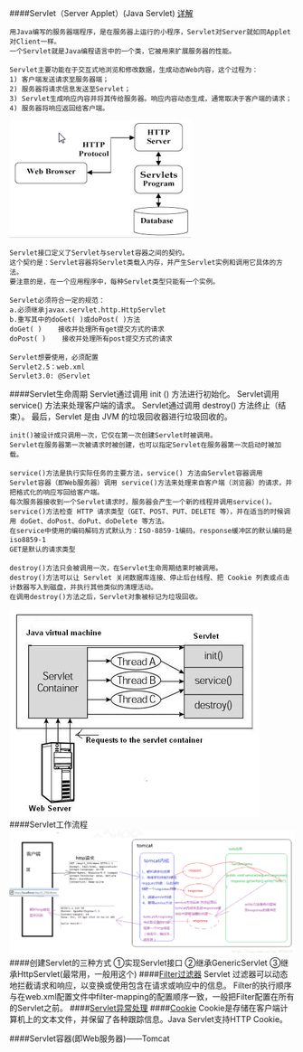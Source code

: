 ####Servlet（Server Applet）(Java Servlet)
[详解](https://blog.csdn.net/qq_19782019/article/details/80292110)

    用Java编写的服务器端程序，是在服务器上运行的小程序，Servlet对Server就如同Applet对Client一样。
    一个Servlet就是Java编程语言中的一个类，它被用来扩展服务器的性能。
    
    Servlet主要功能在于交互式地浏览和修改数据，生成动态Web内容，这个过程为：
    1) 客户端发送请求至服务器端；
    2) 服务器将请求信息发送至Servlet；
    3) Servlet生成响应内容并将其传给服务器。响应内容动态生成，通常取决于客户端的请求；
    4) 服务器将响应返回给客户端。
   ![](Servlet架构.png)
    
    Servlet接口定义了Servlet与servlet容器之间的契约。
    这个契约是：Servlet容器将Servlet类载入内存，并产生Servlet实例和调用它具体的方法。
    要注意的是，在一个应用程序中，每种Servlet类型只能有一个实例。
    
    Servlet必须符合一定的规范：
    a.必须继承javax.servlet.http.HttpServlet
    b.重写其中的doGet( )或doPost( )方法
    doGet( )    接收并处理所有get提交方式的请求
    doPost( )    接收并处理所有post提交方式的请求
    
    Servlet想要使用，必须配置
    Servlet2.5：web.xml
    Servlet3.0: @Servlet
####Servlet生命周期
    Servlet通过调用 init () 方法进行初始化。
    Servlet调用 service() 方法来处理客户端的请求。
    Servlet通过调用 destroy() 方法终止（结束）。
    最后，Servlet 是由 JVM 的垃圾回收器进行垃圾回收的。
    
    init()被设计成只调用一次，它仅在第一次创建Servlet时被调用。
    Servlet在服务器第一次被请求时被创建，也可以指定Servlet在服务器第一次启动时被加载。
    
    service()方法是执行实际任务的主要方法，service() 方法由Servlet容器调用
    Servlet容器（即Web服务器）调用 service()方法来处理来自客户端（浏览器）的请求，并把格式化的响应写回给客户端。
    每次服务器接收到一个Servlet请求时，服务器会产生一个新的线程并调用service()。
    service()方法检查 HTTP 请求类型（GET、POST、PUT、DELETE 等），并在适当的时候调用 doGet、doPost、doPut、doDelete 等方法。
    在service中使用的编码解码方式默认为：ISO-8859-1编码，response缓冲区的默认编码是iso8859-1
    GET是默认的请求类型
    
    destroy()方法只会被调用一次，在Servlet生命周期结束时被调用。
    destroy()方法可以让 Servlet 关闭数据库连接、停止后台线程、把 Cookie 列表或点击计数器写入到磁盘，并执行其他类似的清理活动。
    在调用destroy()方法之后，Servlet对象被标记为垃圾回收。
    
   ![](Servlet生命周期流程图.png)
####Servlet工作流程
   ![](Servlet工作流程.png)
####创建Servlet的三种方式
    ①实现Servlet接口
    ②继承GenericServlet
    ③继承HttpServlet(最常用，一般用这个)
####[Filter过滤器](https://www.runoob.com/servlet/servlet-writing-filters.html)
    Servlet 过滤器可以动态地拦截请求和响应，以变换或使用包含在请求或响应中的信息。
    Filter的执行顺序与在web.xml配置文件中filter-mapping的配置顺序一致，一般把Filter配置在所有的Servlet之前。
####[Servlet异常处理](https://www.runoob.com/servlet/servlet-exception-handling.html)
####[Cookie](https://www.runoob.com/servlet/servlet-cookies-handling.html)
    Cookie是存储在客户端计算机上的文本文件，并保留了各种跟踪信息。Java Servlet支持HTTP Cookie。
    
####Servlet容器(即Web服务器)——Tomcat


